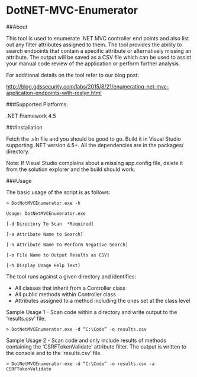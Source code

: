 # DotNET-MVC-Enumerator

##About

This tool is used to enumerate .NET MVC controller end points and also list out any filter attributes assigned to them. The tool provides the ability to search endpoints that contain a specific attribute or alternatively missing an attribute. The output will be saved as a CSV file which can be used to assist your manual code review of the application or perform further analysis. 

For additional details on the tool refer to our blog post: 

http://blog.gdssecurity.com/labs/2015/8/21/enumerating-net-mvc-application-endpoints-with-roslyn.html


###Supported Platforms:

 .NET Framework 4.5 

###Installation

Fetch the .sln file and you should be good to go. Build it in Visual Studio supporting .NET version 4.5+.
All the dependencies are in the packages/ directory. 

Note: If Visual Studio complains about a missing app.config file, delete it from the solution explorer and the build should work.

###Usage

The basic usage of the script is as follows:

    > DotNotMVCEnumerator.exe -h

    Usage: DotNetMVCEnumerator.exe

    [-d Directory To Scan  *Required]

    [-a Attribute Name to Search]

    [-n Attribute Name To Perform Negative Search]

    [-o File Name to Output Results as CSV]

    [-h Display Usage Help Text]
    
The tool runs against a given directory and identifies:

 - All classes that inherit from a Controller class
 - All public methods within Controller class
 - Attributes assigned to a method including the ones set at the class level

Sample Usage 1 - Scan code within a directory and write output to the ‘results.csv’ file.

    > DotNetMVCEnumerator.exe -d “C:\Code” -o results.csv

Sample Usage 2 - Scan code and only include results of methods containing the ‘CSRFTokenValidate’ attribute filter. The output is written to the console and to the ‘results.csv’ file.

    > DotNetMVCEnumerator.exe -d “C:\Code” -o results.csv -a CSRFTokenValidate



